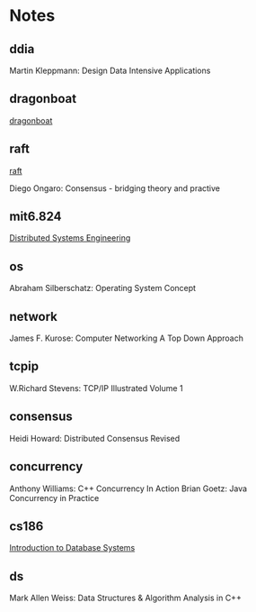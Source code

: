 # Notes

## ddia

Martin Kleppmann: Design Data Intensive Applications

## dragonboat

[dragonboat](https://github.com/lni/dragonboat)
## raft

[raft](https://raft.github.io)

Diego Ongaro: Consensus - bridging theory and practive

## mit6.824

[Distributed Systems Engineering](https://pdos.csail.mit.edu/6.824/schedule.html)

## os

Abraham Silberschatz: Operating System Concept

## network

James F. Kurose: Computer Networking A Top Down Approach

## tcpip

W.Richard Stevens: TCP/IP Illustrated Volume 1

## consensus

Heidi Howard: Distributed Consensus Revised

## concurrency

Anthony Williams: C++ Concurrency In Action
Brian Goetz: Java Concurrency in Practice

## cs186

[Introduction to Database Systems](https://cs186berkeley.net/)

## ds

Mark Allen Weiss: Data Structures & Algorithm Analysis in C++
